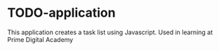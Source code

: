 # TODO-application

This application creates a task list using Javascript. Used in learning at Prime Digital Academy

